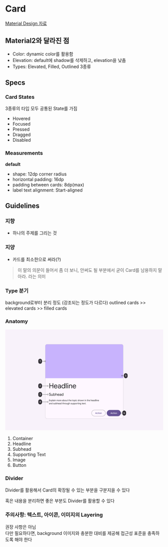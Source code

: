 # Card

[Material Design 자료](https://m3.material.io/components/cards/overview)

## Material2와 달라진 점
+ Color: dynamic color를 활용함
+ Elevation: default에 shadow를 삭제하고, elevation을 낮춤
+ Types: Elevated, Filled, Outlined 3종류

## Specs
### Card States
3종류의 타입 모두 공통된 State를 가짐

+ Hovered
+ Focused
+ Pressed
+ Dragged
+ Disabled

### Measurements
**default**
+ shape: 12dp corner radius
+ horizontal padding: 16dp
+ padding between cards: 8dp(max)
+ label text alignment: Start-aligned

## Guidelines
### 지향
+ 하나의 주제를 그리는 것

### 지양
+ 카드를 최소한으로 써라(?)
> 이 말의 의문이 들어서 좀 더 보니, 안써도 될 부분에서 굳이 Card를 남용하지 말아라. 라는 의미

### Type 분기
background로부터 분리 정도 (강조되는 정도가 다르다)
outlined cards >> elevated cards >> filled cards

### Anatomy
![alt text](image-3.png)
1. Container
2. Headline
3. Subhead
4. Supporting Text
5. Image
6. Button

### Divider
Divider를 활용해서 Card의 확장될 수 있는 부분을 구분지을 수 있다

혹은 내용을 분리하면 좋은 부분도 Divider를 활용할 수 있다

### 주의사항: 텍스트, 아이콘, 이미지의 Layering
권장 사항은 아님        
다만 필요하다면, background 이미지와 충분한 대비를 제공해 접근성 표준을 충족하도록 해야 한다